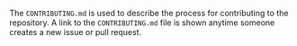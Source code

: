 The `CONTRIBUTING.md` is used to describe the process for contributing to the repository. A link to the `CONTRIBUTING.md` file is shown anytime someone creates a new issue or pull request.
